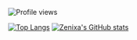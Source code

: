 ![Profile views](https://komarev.com/ghpvc/?username=Zenixa)


[![Top Langs](https://vercel-theta-wine.vercel.app/api/top-langs/?username=Zenixa&layout=compact&langs_count=10)](https://github.com/anuraghazra/github-readme-stats)
[![Zenixa's GitHub stats](https://github-readme-stats.vercel.app/api?username=Zenixa)](https://github.com/anuraghazra/github-readme-stats)
